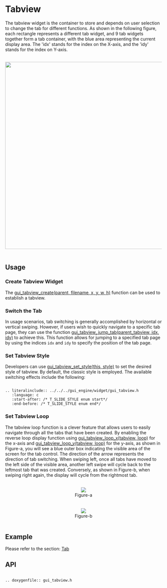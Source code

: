 # Tabview

The tabview widget is the container to store and depends on user selection to change the tab for different functions. As shown in the following figure, each rectangle represents a different tab widget, and 9 tab widgets together form a tab container, with the blue area representing the current display area. The 'idx' stands for the index on the X-axis, and the 'idy' stands for the index on Y-axis.

<br>
<center><img width= "600" img src="https://foruda.gitee.com/images/1727058851305177488/b3542c64_13408154.png" /></center>
<br>

## Usage

### Create Tabview Widget
The [gui_tabview_create(parent, filename, x, y, w, h)](#gui_tabview_create) function can be used to establish a tabview.

### Switch the Tab

In usage scenarios, tab switching is generally accomplished by horizontal or vertical swiping. However, if users wish to quickly navigate to a specific tab page, they can use the function [gui_tabview_jump_tab(parent_tabview, idx, idy)](#gui_tabview_jump_tab ) to achieve this. This function allows for jumping to a specified tab page by using the indices `idx` and `idy` to specify the position of the tab page.

### Set Tabview Style
Developers can use [gui_tabview_set_style(this, style)](#gui_tabview_set_style) to set the desired style of tabview. By default, the classic style is employed. The available switching effects include the following:

```eval_rst

.. literalinclude:: ../../../gui_engine/widget/gui_tabview.h
   :language: c
   :start-after: /* T_SLIDE_STYLE enum start*/
   :end-before: /* T_SLIDE_STYLE enum end*/

```

### Set Tabview Loop

The tabview loop function is a clever feature that allows users to easily navigate through all the tabs that have been created. By enabling the reverse loop display function using [gui_tabview_loop_x(tabview, loop)](#gui_tabview_loop_x) for the x-axis and [gui_tabview_loop_y(tabview, loop)](#gui_tabview_loop_y) for the y-axis, as shown in Figure-a, you will see a blue outer box indicating the visible area of the screen for the tab control. The direction of the arrow represents the direction of tab switching. When swiping left, once all tabs have moved to the left side of the visible area, another left swipe will cycle back to the leftmost tab that was created. Conversely, as shown in Figure-b, when swiping right again, the display will cycle from the rightmost tab.

<br>
<center><img src="https://foruda.gitee.com/images/1707118586546869079/2d4816ec_10641540.png" /></center>
<center>Figure-a</center>
<br>

<br>
<center><img src="https://foruda.gitee.com/images/1707118609354334424/c6a664b2_10641540.png" /></center>
<center>Figure-b</center>
<br>

## Example

Please refer to the section: [Tab](./gui_tab.md)


## API


```eval_rst

.. doxygenfile:: gui_tabview.h

```
